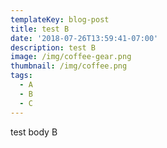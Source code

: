 ```yaml
---
templateKey: blog-post
title: test B
date: '2018-07-26T13:59:41-07:00'
description: test B
image: /img/coffee-gear.png
thumbnail: /img/coffee.png
tags:
  - A
  - B
  - C
---
```

test body B
